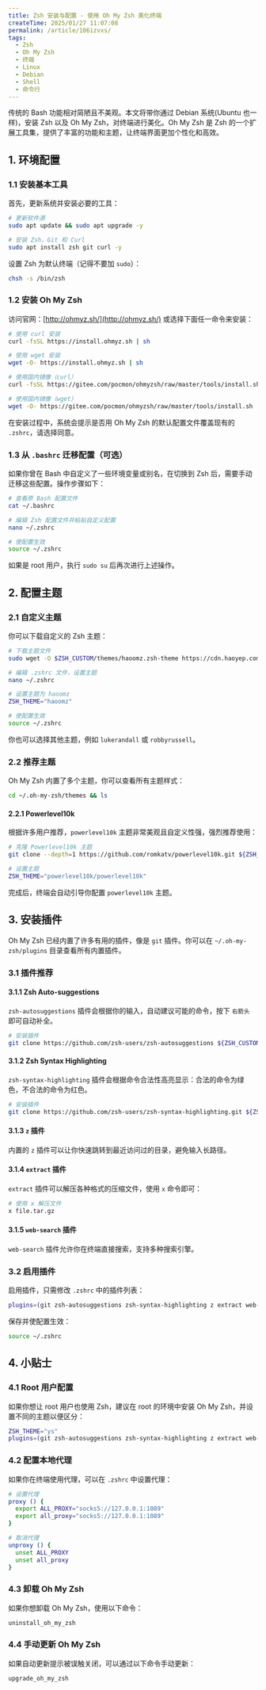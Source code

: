```yaml
---
title: Zsh 安装与配置 - 使用 Oh My Zsh 美化终端
createTime: 2025/01/27 11:07:08
permalink: /article/106izvxs/
tags: 
  - Zsh
  - Oh My Zsh
  - 终端
  - Linux
  - Debian
  - Shell
  - 命令行
---
```


传统的 Bash 功能相对简陋且不美观。本文将带你通过 Debian 系统(Ubuntu 也一样)，安装 Zsh 以及 Oh My Zsh，对终端进行美化。Oh My Zsh 是 Zsh 的一个扩展工具集，提供了丰富的功能和主题，让终端界面更加个性化和高效。

<!-- more -->

## 1. 环境配置

### 1.1 安装基本工具

首先，更新系统并安装必要的工具：

```bash
# 更新软件源
sudo apt update && sudo apt upgrade -y

# 安装 Zsh、Git 和 Curl
sudo apt install zsh git curl -y
```

设置 Zsh 为默认终端（记得不要加 `sudo`）：

```bash
chsh -s /bin/zsh
```

### 1.2 安装 Oh My Zsh

访问官网：[http://ohmyz.sh/](http://ohmyz.sh/) 或选择下面任一命令来安装：

```bash
# 使用 curl 安装
curl -fsSL https://install.ohmyz.sh | sh

# 使用 wget 安装
wget -O- https://install.ohmyz.sh | sh

# 使用国内镜像（curl）
curl -fsSL https://gitee.com/pocmon/ohmyzsh/raw/master/tools/install.sh | sh

# 使用国内镜像（wget）
wget -O- https://gitee.com/pocmon/ohmyzsh/raw/master/tools/install.sh | sh
```

在安装过程中，系统会提示是否用 Oh My Zsh 的默认配置文件覆盖现有的 `.zshrc`，请选择同意。

### 1.3 从 `.bashrc` 迁移配置（可选）

如果你曾在 Bash 中自定义了一些环境变量或别名，在切换到 Zsh 后，需要手动迁移这些配置。操作步骤如下：

```bash
# 查看原 Bash 配置文件
cat ~/.bashrc

# 编辑 Zsh 配置文件并粘贴自定义配置
nano ~/.zshrc

# 使配置生效
source ~/.zshrc
```

如果是 root 用户，执行 `sudo su` 后再次进行上述操作。

## 2. 配置主题

### 2.1 自定义主题

你可以下载自定义的 Zsh 主题：

```bash
# 下载主题文件
sudo wget -O $ZSH_CUSTOM/themes/haoomz.zsh-theme https://cdn.haoyep.com/gh/leegical/Blog_img/zsh/haoomz.zsh-theme

# 编辑 .zshrc 文件，设置主题
nano ~/.zshrc

# 设置主题为 haoomz
ZSH_THEME="haoomz"

# 使配置生效
source ~/.zshrc
```

你也可以选择其他主题，例如 `lukerandall` 或 `robbyrussell`。

### 2.2 推荐主题

Oh My Zsh 内置了多个主题，你可以查看所有主题样式：

```bash
cd ~/.oh-my-zsh/themes && ls
```

#### 2.2.1 Powerlevel10k

根据许多用户推荐，`powerlevel10k` 主题非常美观且自定义性强，强烈推荐使用：

```bash
# 克隆 Powerlevel10k 主题
git clone --depth=1 https://github.com/romkatv/powerlevel10k.git ${ZSH_CUSTOM:-$HOME/.oh-my-zsh/custom}/themes/powerlevel10k

# 设置主题
ZSH_THEME="powerlevel10k/powerlevel10k"
```

完成后，终端会自动引导你配置 `powerlevel10k` 主题。

## 3. 安装插件

Oh My Zsh 已经内置了许多有用的插件，像是 `git` 插件。你可以在 `~/.oh-my-zsh/plugins` 目录查看所有内置插件。

### 3.1 插件推荐

#### 3.1.1 Zsh Auto-suggestions

`zsh-autosuggestions` 插件会根据你的输入，自动建议可能的命令，按下 `右箭头` 即可自动补全。

```bash
# 安装插件
git clone https://github.com/zsh-users/zsh-autosuggestions ${ZSH_CUSTOM:-~/.oh-my-zsh/custom}/plugins/zsh-autosuggestions
```

#### 3.1.2 Zsh Syntax Highlighting

`zsh-syntax-highlighting` 插件会根据命令合法性高亮显示：合法的命令为绿色，不合法的命令为红色。

```bash
# 安装插件
git clone https://github.com/zsh-users/zsh-syntax-highlighting.git ${ZSH_CUSTOM:-~/.oh-my-zsh/custom}/plugins/zsh-syntax-highlighting
```

#### 3.1.3 `z` 插件

内置的 `z` 插件可以让你快速跳转到最近访问过的目录，避免输入长路径。

#### 3.1.4 `extract` 插件

`extract` 插件可以解压各种格式的压缩文件，使用 `x` 命令即可：

```bash
# 使用 x 解压文件
x file.tar.gz
```

#### 3.1.5 `web-search` 插件

`web-search` 插件允许你在终端直接搜索，支持多种搜索引擎。

### 3.2 启用插件

启用插件，只需修改 `.zshrc` 中的插件列表：

```bash
plugins=(git zsh-autosuggestions zsh-syntax-highlighting z extract web-search)
```

保存并使配置生效：

```bash
source ~/.zshrc
```

## 4. 小贴士

### 4.1 Root 用户配置

如果你想让 root 用户也使用 Zsh，建议在 root 的环境中安装 Oh My Zsh，并设置不同的主题以便区分：

```bash
ZSH_THEME="ys"
plugins=(git zsh-autosuggestions zsh-syntax-highlighting z extract web-search)
```

### 4.2 配置本地代理

如果你在终端使用代理，可以在 `.zshrc` 中设置代理：

```bash
# 设置代理
proxy () {
  export ALL_PROXY="socks5://127.0.0.1:1089"
  export all_proxy="socks5://127.0.0.1:1089"
}

# 取消代理
unproxy () {
  unset ALL_PROXY
  unset all_proxy
}
```

### 4.3 卸载 Oh My Zsh

如果你想卸载 Oh My Zsh，使用以下命令：

```bash
uninstall_oh_my_zsh
```

### 4.4 手动更新 Oh My Zsh

如果自动更新提示被误触关闭，可以通过以下命令手动更新：

```bash
upgrade_oh_my_zsh
```
